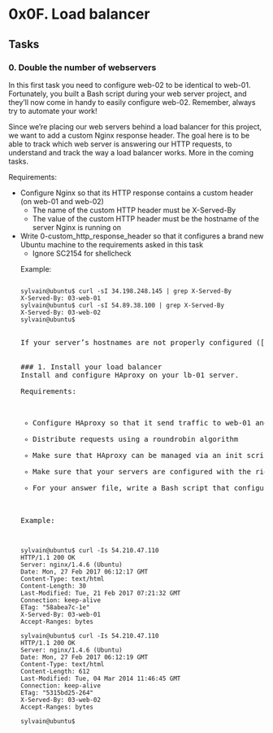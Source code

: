 # 0x0F. Load balancer

## Tasks

### 0. Double the number of webservers
In this first task you need to configure web-02 to be identical to web-01. Fortunately, you built a Bash script during your web server project, and they’ll now come in handy to easily configure web-02. Remember, always try to automate your work!

Since we’re placing our web servers behind a load balancer for this project, we want to add a custom Nginx response header. The goal here is to be able to track which web server is answering our HTTP requests, to understand and track the way a load balancer works. More in the coming tasks.

Requirements:

<ul>
<li>Configure Nginx so that its HTTP response contains a custom header (on web-01 and web-02)
<ul><li>The name of the custom HTTP header must be X-Served-By</li>
<li>The value of the custom HTTP header must be the hostname of the server Nginx is running on</li></ul></li>
<li>Write 0-custom_http_response_header so that it configures a brand new Ubuntu machine to the requirements asked in this task
<ul><li>Ignore SC2154 for shellcheck</li></ul></li>

Example:

<pre><code>
sylvain@ubuntu$ curl -sI 34.198.248.145 | grep X-Served-By
X-Served-By: 03-web-01
sylvain@ubuntu$ curl -sI 54.89.38.100 | grep X-Served-By
X-Served-By: 03-web-02
sylvain@ubuntu$
</code><pre>

If your server’s hostnames are not properly configured ([STUDENT_ID]-web-01 and [STUDENT_ID]-web-02.), follow this <a href="https://intranet.alxswe.com/rltoken/qSor8ulAHl4HedrO6KJEoQ">tutorial.</a>


### 1. Install your load balancer
Install and configure HAproxy on your lb-01 server.

Requirements:

<ul>
<li>Configure HAproxy so that it send traffic to web-01 and web-02</li>
<li>Distribute requests using a roundrobin algorithm</li>
<li>Make sure that HAproxy can be managed via an init script</li>
<li>Make sure that your servers are configured with the right hostnames: [STUDENT_ID]-web-01 and [STUDENT_ID]-web-02. If not, follow this <a href="https://intranet.alxswe.com/rltoken/YkfzgEa6xNHrQbkKmJN4zg">tutorial.</a></li>
<li>For your answer file, write a Bash script that configures a new Ubuntu machine to respect above requirements</li>
</ul>

Example:

<pre><code>
sylvain@ubuntu$ curl -Is 54.210.47.110
HTTP/1.1 200 OK
Server: nginx/1.4.6 (Ubuntu)
Date: Mon, 27 Feb 2017 06:12:17 GMT
Content-Type: text/html
Content-Length: 30
Last-Modified: Tue, 21 Feb 2017 07:21:32 GMT
Connection: keep-alive
ETag: "58abea7c-1e"
X-Served-By: 03-web-01
Accept-Ranges: bytes

sylvain@ubuntu$ curl -Is 54.210.47.110
HTTP/1.1 200 OK
Server: nginx/1.4.6 (Ubuntu)
Date: Mon, 27 Feb 2017 06:12:19 GMT
Content-Type: text/html
Content-Length: 612
Last-Modified: Tue, 04 Mar 2014 11:46:45 GMT
Connection: keep-alive
ETag: "5315bd25-264"
X-Served-By: 03-web-02
Accept-Ranges: bytes

sylvain@ubuntu$
</code></pre>

